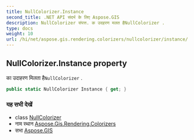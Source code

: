 ```yaml
---
title: NullColorizer.Instance
second_title: .NET API संदर्भ के लिए Aspose.GIS
description: NullColorizer संपत्त. क उदहरण मलत हैNullColorizer .
type: docs
weight: 10
url: /hi/net/aspose.gis.rendering.colorizers/nullcolorizer/instance/
---
```

## NullColorizer.Instance property

का उदाहरण मिलता है`NullColorizer` .

```csharp
public static NullColorizer Instance { get; }
```

### यह सभी देखें

* class [NullColorizer](../)
* नाम स्थान [Aspose.Gis.Rendering.Colorizers](../../nullcolorizer/)
* सभा [Aspose.GIS](../../../)


